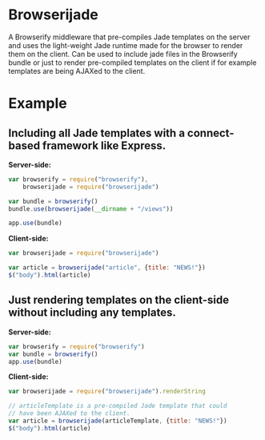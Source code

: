 # Browserijade

A Browserify middleware that pre-compiles Jade templates on the server and uses the light-weight Jade runtime made for the browser to render them on the client. Can be used to include jade files in the Browserify bundle or just to render pre-compiled templates on the client if for example templates are being AJAXed to the client.

# Example

## Including all Jade templates with a connect-based framework like Express.
**Server-side:**

```javascript
var browserify = require("browserify"),
	browserijade = require("browserijade")

var bundle = browserify()
bundle.use(browserijade(__dirname + "/views"))

app.use(bundle)
```

**Client-side:**

```javascript
var browserijade = require("browserijade")

var article = browserijade("article", {title: "NEWS!"})
$("body").html(article)
```

## Just rendering templates on the client-side without including any templates.
**Server-side:**

```javascript
var browserify = require("browserify")
var bundle = browserify()
app.use(bundle)
```

**Client-side:**

```javascript
var browserijade = require("browserijade").renderString

// articleTemplate is a pre-compiled Jade template that could
// have been AJAXed to the client.
var article = browserijade(articleTemplate, {title: "NEWS!"})
$("body").html(article)
```